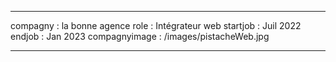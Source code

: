 ---

compagny : la bonne agence
role : Intégrateur web
startjob : Juil 2022
endjob : Jan 2023
compagnyimage : /images/pistacheWeb.jpg

---